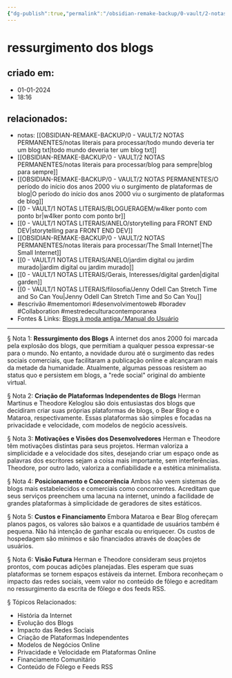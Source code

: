 ```yaml
---
{"dg-publish":true,"permalink":"/obsidian-remake-backup/0-vault/2-notas-permanentes/ressurgimento-dos-blogs/","tags":["permanente","escrivão","mementomori","desenvolvimentoweb","boradev","Collaboration","mestredeculturacontemporanea"],"dgHomeLink":true,"dgShowLocalGraph":true,"dgShowFileTree":true,"dgEnableSearch":true,"noteIcon":""}
---
```


# ressurgimento dos blogs

## criado em: 
- 01-01-2024
- 18:16
## relacionados:
- notas: [[OBSIDIAN-REMAKE-BACKUP/0 - VAULT/2 NOTAS PERMANENTES/notas literais para processar/todo mundo deveria ter um blog txt\|todo mundo deveria ter um blog txt]]
- [[OBSIDIAN-REMAKE-BACKUP/0 - VAULT/2 NOTAS PERMANENTES/notas literais para processar/blog para sempre\|blog para sempre]]
- [[OBSIDIAN-REMAKE-BACKUP/0 - VAULT/2 NOTAS PERMANENTES/O período do início dos anos 2000 viu o surgimento de plataformas de blog\|O período do início dos anos 2000 viu o surgimento de plataformas de blog]]
- [[0 - VAULT/1 NOTAS LITERAIS/BLOGUERAGEM/w4lker ponto com ponto br\|w4lker ponto com ponto br]]
- [[0 - VAULT/1 NOTAS LITERAIS/ANELO/storytelling para FRONT END DEV\|storytelling para FRONT END DEV]]
- [[OBSIDIAN-REMAKE-BACKUP/0 - VAULT/2 NOTAS PERMANENTES/notas literais para processar/The Small Internet\|The Small Internet]]
- [[0 - VAULT/1 NOTAS LITERAIS/ANELO/jardim digital ou jardim murado\|jardim digital ou jardim murado]]
- [[0 - VAULT/1 NOTAS LITERAIS/Gerais, Interesses/digital garden\|digital garden]]
- [[0 - VAULT/1 NOTAS LITERAIS/filosofia/Jenny Odell Can Stretch Time and So Can You\|Jenny Odell Can Stretch Time and So Can You]]
- #escrivão #mementomori #desenvolvimentoweb #boradev #Collaboration #mestredeculturacontemporanea 
- Fontes & Links: [Blogs à moda antiga ⁄ Manual do Usuário](https://manualdousuario.net/blogs-bear-mataroa/)
---

§ Nota 1: **Ressurgimento dos Blogs**
A internet dos anos 2000 foi marcada pela explosão dos blogs, que permitiam a qualquer pessoa expressar-se para o mundo. No entanto, a novidade durou até o surgimento das redes sociais comerciais, que facilitaram a publicação online e alcançaram mais da metade da humanidade. Atualmente, algumas pessoas resistem ao status quo e persistem em blogs, a "rede social" original do ambiente virtual.

§ Nota 2: **Criação de Plataformas Independentes de Blogs**
Herman Martinus e Theodore Keloglou são dois entusiastas dos blogs que decidiram criar suas próprias plataformas de blogs, o Bear Blog e o Mataroa, respectivamente. Essas plataformas são simples e focadas na privacidade e velocidade, com modelos de negócio acessíveis.

§ Nota 3: **Motivações e Visões dos Desenvolvedores**
Herman e Theodore têm motivações distintas para seus projetos. Herman valoriza a simplicidade e a velocidade dos sites, desejando criar um espaço onde as palavras dos escritores sejam a coisa mais importante, sem interferências. Theodore, por outro lado, valoriza a confiabilidade e a estética minimalista.

§ Nota 4: **Posicionamento e Concorrência**
Ambos não veem sistemas de blogs mais estabelecidos e comerciais como concorrentes. Acreditam que seus serviços preenchem uma lacuna na internet, unindo a facilidade de grandes plataformas à simplicidade de geradores de sites estáticos.

§ Nota 5: **Custos e Financiamento**
Embora Mataroa e Bear Blog ofereçam planos pagos, os valores são baixos e a quantidade de usuários também é pequena. Não há intenção de ganhar escala ou enriquecer. Os custos de hospedagem são mínimos e são financiados através de doações de usuários.

§ Nota 6: **Visão Futura**
Herman e Theodore consideram seus projetos prontos, com poucas adições planejadas. Eles esperam que suas plataformas se tornem espaços estáveis da internet. Embora reconheçam o impacto das redes sociais, veem valor no conteúdo de fôlego e acreditam no ressurgimento da escrita de fôlego e dos feeds RSS.

§ Tópicos Relacionados:
- História da Internet
- Evolução dos Blogs
- Impacto das Redes Sociais
- Criação de Plataformas Independentes
- Modelos de Negócios Online
- Privacidade e Velocidade em Plataformas Online
- Financiamento Comunitário
- Conteúdo de Fôlego e Feeds RSS
